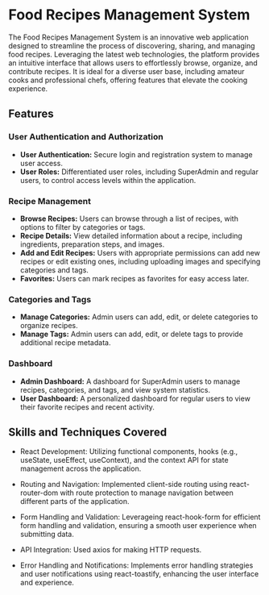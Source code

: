 # Food Recipes Management System

The Food Recipes Management System is an innovative web application designed to streamline the process of discovering, sharing, and managing food recipes.
Leveraging the latest web technologies, the platform provides an intuitive interface that allows users to effortlessly browse, organize, and contribute recipes.
It is ideal for a diverse user base, including amateur cooks and professional chefs, offering features that elevate the cooking experience.

## Features
### User Authentication and Authorization
* <b>User Authentication:</b> Secure login and registration system to manage user access.
* <b>User Roles:</b> Differentiated user roles, including SuperAdmin and regular users, to control access levels within the application.

### Recipe Management
* <b>Browse Recipes:</b> Users can browse through a list of recipes, with options to filter by categories or tags.
* <b>Recipe Details:</b> View detailed information about a recipe, including ingredients, preparation steps, and images.
* <b>Add and Edit Recipes:</b> Users with appropriate permissions can add new recipes or edit existing ones, including uploading images and specifying categories and tags.
* <b>Favorites:</b> Users can mark recipes as favorites for easy access later.
  
### Categories and Tags
* <b>Manage Categories:</b> Admin users can add, edit, or delete categories to organize recipes.
* <b>Manage Tags:</b> Admin users can add, edit, or delete tags to provide additional recipe metadata.

### Dashboard
* <b>Admin Dashboard:</b> A dashboard for SuperAdmin users to manage recipes, categories, and tags, and view system statistics.
* <b>User Dashboard:</b> A personalized dashboard for regular users to view their favorite recipes and recent activity.

## Skills and Techniques Covered
* React Development: Utilizing functional components, hooks (e.g., useState, useEffect, useContext), and the context API for state management across the application.

* Routing and Navigation: Implemented client-side routing using react-router-dom with route protection to manage navigation between different parts of the application.

* Form Handling and Validation: Leverageing react-hook-form for efficient form handling and validation, ensuring a smooth user experience when submitting data.

* API Integration: Used axios for making HTTP requests.

* Error Handling and Notifications: Implements error handling strategies and user notifications using react-toastify, enhancing the user interface and experience.
